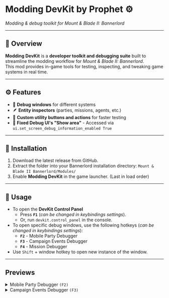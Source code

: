 ﻿# Modding DevKit by Prophet ⚙️

*Modding & debug toolkit for Mount & Blade II: Bannerlord*

---

## 🧰 Overview

**Modding DevKit** is a **developer toolkit and debugging suite** built to streamline the modding workflow for
*Mount & Blade II: Bannerlord*.  
This mod provides in-game tools for testing, inspecting, and tweaking game systems in real
time.

---

## ⚙️ Features

- 🧩 **Debug windows** for different systems
- 🪶 **Entity inspectors** (parties, missions, agents, etc.)
- 🧰 **Custom utility buttons and actions** for faster testing
- 🔧 **Fixed Debug UI's "Show area"** - Accessed via `ui.set_screen_debug_information_enabled True`

---

## 🚀 Installation

1. Download the latest release from GitHub.
2. Extract the folder into your Bannerlord installation directory: `Mount & Blade II Bannerlord/Modules/`
3. Enable **Modding DevKit** in the game launcher. (Last in load order)

---

## 🧪 Usage

- To open the **DevKit Control Panel**
  - Press **`F1`** (_can be changed in keybindings settings_).
  - Or, run `devkit.control_panel` in the console.
- To open specific debug windows, use the following hotkeys (_can be changed in keybindings settings_):
  - **`F2`** - Mobile Party Debugger
  - **`F3`** - Campaign Events Debugger
  - **`F4`** - Mission Debugger
- Use `Shift` + window hotkey to open new instance of the window.

---

## Previews

<details>
<summary>Mobile Party Debugger <code>(F2)</code></summary>

![DevKit Debug Menu](images/mobilePartyPreview.png)

</details>

<details>
<summary>Campaign Events Debugger <code>(F3)</code></summary>

![DevKit Debug Menu](images/campaignEventsPreview.png)

</details>
